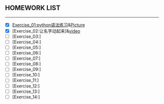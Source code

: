 ## HOMEWORK LIST
------
- [x] [Exercise_01:python语法练习](https://github.com/xuhongyu123/compuational_physics_N2015301020112/blob/master/untitled0.py)&[Picture](https://github.com/xuhongyu123/compuational_physics_N2015301020112/blob/master/%E6%8D%95%E8%8E%B7.PNG)    
- [x] [Exercise_02:让名字动起来]&[video](https://github.com/xuhongyu123/computational_physics_2015301020112/blob/master/D__study_C_anaconda_python.exe%202017_9_21%202_10_03.mp4)
- [ ] [Exercise_03:]
- [ ] [Exercise_04:]
- [ ] [Exercise_05:]
- [ ] [Exercise_06:]
- [ ] [Exercise_07:]
- [ ] [Exercise_08:]
- [ ] [Exercise_09:]
- [ ] [Exercise_10:]
- [ ] [Exercise_11:]
- [ ] [Exercise_12:]
- [ ] [Exercise_13:]
- [ ] [Exercise_14:]
